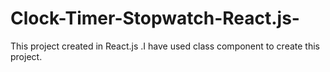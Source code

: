 # Clock-Timer-Stopwatch-React.js-
This project created in React.js .I have used class component to create this project.
